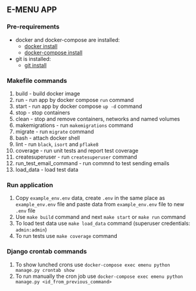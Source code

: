## E-MENU APP

### Pre-requirements
* docker and docker-compose are installed:
    - [docker install](https://docs.docker.com/engine/install/)
    - [docker-compose install](https://docs.docker.com/compose/install/)
* git is installed:
    - [git install](https://github.com/git-guides/install-git)

### Makefile commands
1. build - build docker image
2. run - run app by docker compose `run` command
3. start - run app by docker compose `up -d` command
4. stop - stop containers
5. clean - stop and remove containers, networks and named volumes
6. makemigrations - run `makemigrations` command
7. migrate - run `migrate` command
8. bash - attach docker shell
9. lint - run `black`, `isort` and `pflake8`
10. coverage - run unit tests and report test coverage
11. createsuperuser - run `createsuperuser` command
12. run_test_email_command - run commnd to test sending emails
13. load_data - load test data

### Run application
1. Copy `example_env.env` data, create `.env` in the same place as `example_env.env` file and paste data from `example_env.env` file to new `.env` file
2. Use `make build` command and next `make start` or `make run` command
3. To load test data use `make load_data` command (superuser credentials: `admin:admin`)
4. To run tests use `make coverage` command


### Django crontab commands
1. To show lunched crons use `docker-compose exec emenu python manage.py crontab show`
2. To run manually the cron job use `docker-compose exec emenu python manage.py <id_from_previous_command>`